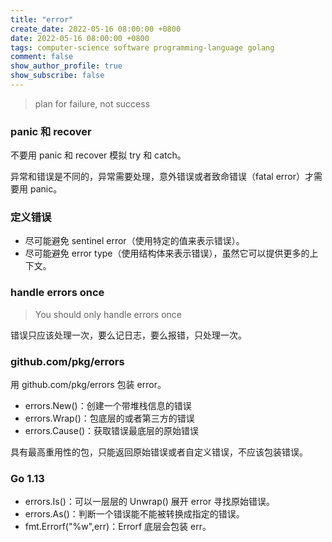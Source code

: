 ```yaml
---
title: "error"
create_date: 2022-05-16 08:00:00 +0800
date: 2022-05-16 08:00:00 +0800
tags: computer-science software programming-language golang
comment: false
show_author_profile: true
show_subscribe: false
---
```


> plan for failure, not success

### panic 和 recover

不要用 panic 和 recover 模拟 try 和 catch。

异常和错误是不同的，异常需要处理，意外错误或者致命错误（fatal error）才需要用 panic。

### 定义错误

- 尽可能避免 sentinel error（使用特定的值来表示错误）。
- 尽可能避免 error type（使用结构体来表示错误），虽然它可以提供更多的上下文。

### handle errors once

> You should only handle errors once

错误只应该处理一次，要么记日志，要么报错，只处理一次。

### github.com/pkg/errors

用 github.com/pkg/errors 包装 error。

- errors.New()：创建一个带堆栈信息的错误
- errors.Wrap()：包底层的或者第三方的错误
- errors.Cause()：获取错误最底层的原始错误

具有最高重用性的包，只能返回原始错误或者自定义错误，不应该包装错误。

### Go 1.13

- errors.Is()：可以一层层的 Unwrap() 展开 error 寻找原始错误。
- errors.As()：判断一个错误能不能被转换成指定的错误。
- fmt.Errorf("%w",err)：Errorf 底层会包装 err。

